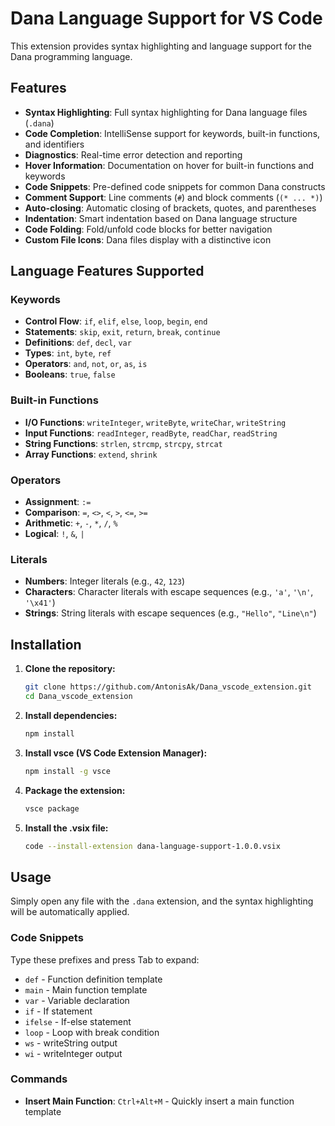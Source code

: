 # Dana Language Support for VS Code

This extension provides syntax highlighting and language support for the Dana programming language.

## Features

- **Syntax Highlighting**: Full syntax highlighting for Dana language files (`.dana`)
- **Code Completion**: IntelliSense support for keywords, built-in functions, and identifiers
- **Diagnostics**: Real-time error detection and reporting
- **Hover Information**: Documentation on hover for built-in functions and keywords
- **Code Snippets**: Pre-defined code snippets for common Dana constructs
- **Comment Support**: Line comments (`#`) and block comments (`(* ... *)`)
- **Auto-closing**: Automatic closing of brackets, quotes, and parentheses
- **Indentation**: Smart indentation based on Dana language structure
- **Code Folding**: Fold/unfold code blocks for better navigation
- **Custom File Icons**: Dana files display with a distinctive icon

## Language Features Supported

### Keywords
- **Control Flow**: `if`, `elif`, `else`, `loop`, `begin`, `end`
- **Statements**: `skip`, `exit`, `return`, `break`, `continue`
- **Definitions**: `def`, `decl`, `var`
- **Types**: `int`, `byte`, `ref`
- **Operators**: `and`, `not`, `or`, `as`, `is`
- **Booleans**: `true`, `false`

### Built-in Functions
- **I/O Functions**: `writeInteger`, `writeByte`, `writeChar`, `writeString`
- **Input Functions**: `readInteger`, `readByte`, `readChar`, `readString`
- **String Functions**: `strlen`, `strcmp`, `strcpy`, `strcat`
- **Array Functions**: `extend`, `shrink`

### Operators
- **Assignment**: `:=`
- **Comparison**: `=`, `<>`, `<`, `>`, `<=`, `>=`
- **Arithmetic**: `+`, `-`, `*`, `/`, `%`
- **Logical**: `!`, `&`, `|`

### Literals
- **Numbers**: Integer literals (e.g., `42`, `123`)
- **Characters**: Character literals with escape sequences (e.g., `'a'`, `'\n'`, `'\x41'`)
- **Strings**: String literals with escape sequences (e.g., `"Hello"`, `"Line\n"`)

## Installation

1. **Clone the repository:**
   ```bash
   git clone https://github.com/AntonisAk/Dana_vscode_extension.git
   cd Dana_vscode_extension
   ```

2. **Install dependencies:**
   ```bash
   npm install
   ```

3. **Install vsce (VS Code Extension Manager):**
   ```bash
   npm install -g vsce
   ```

4. **Package the extension:**
   ```bash
   vsce package
   ```

5. **Install the .vsix file:**
   ```bash
   code --install-extension dana-language-support-1.0.0.vsix
   ```

## Usage

Simply open any file with the `.dana` extension, and the syntax highlighting will be automatically applied.

### Code Snippets

Type these prefixes and press Tab to expand:
- `def` - Function definition template
- `main` - Main function template  
- `var` - Variable declaration
- `if` - If statement
- `ifelse` - If-else statement
- `loop` - Loop with break condition
- `ws` - writeString output
- `wi` - writeInteger output

### Commands

- **Insert Main Function**: `Ctrl+Alt+M` - Quickly insert a main function template

